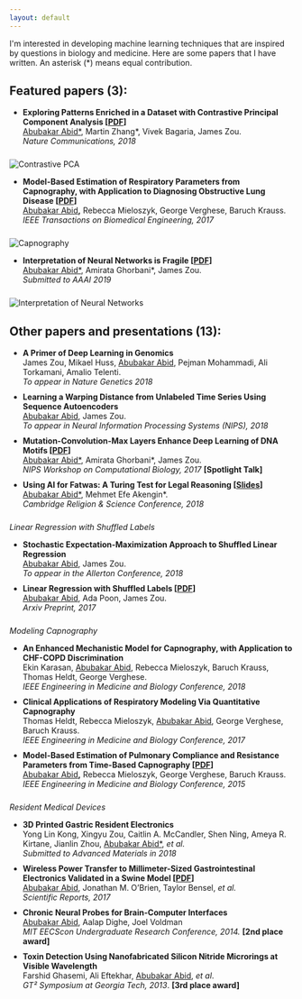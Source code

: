 ```yaml
---
layout: default
---
```


<style> 
li{
padding-bottom: 10px;
} 
</style>

 I'm interested in developing machine learning techniques that are inspired by questions in biology and medicine. Here are some papers that I have written.  An asterisk (\*) means equal contribution.

Featured papers (3):
----
* **Exploring Patterns Enriched in a Dataset with Contrastive Principal Component Analysis [[PDF](https://www.nature.com/articles/s41467-018-04608-8.pdf)]** <br>
<span style="text-decoration: underline;">Abubakar Abid\*</span>, Martin Zhang\*, Vivek Bagaria, James Zou.<br> 
_Nature Communications, 2018_ <br> 

![Contrastive PCA](https://lh3.googleusercontent.com/zIY91AweMdg0L3m7NbVeKu3llaEsLso2hahPy8l392d4pTBwa_OhQM8VgFDpwThrPGr7tQIN40ldtICBetEIacdeRXFXBSVmqW1GlZDAqO7h4e_3hyBDFuyRClFff95uFYSBkfVfTakJ_0zxTLSudNQ9-xmI6plccI3jeopCx13utmzqzIXCNNf_BzpmZCHaICHAv3LIvLt1UYVJpbD0LSsbzQyZiaLETXhmR9E-SUJ7yulunCfEj-Z3vTRGavBUFzw55pqBJAzFbuUgzMPcuqDAEvpZ5Ke6uWSPiKN843GGA42zdXfVhZN17J5C_MES2h_JRrHASFQejJeqCj_0yHe4hbE24fIxrYdZfmZTbW-_anahS95CPU23jGlTlAPvYMr1_Y5YWZcFmeG_wapKGeo1JaXSzaWwtF1q2KFw3QcgekixGwnXoH5d0BM8RNP-00-XkiPrICE_tIotFK_9yDf4f3yypbne5MYqomvq1OYuSiBxsVHJbka7xgMvNbyoc1xqbKHoEMEzLuvh2vIbkHnc9CQhBSt_EWSkUKwLpRkIB_EmFO9mVNEzmNLHI0eq_txj7lSVVOr2U4mRhQiYGm3Zs66Mg6TSO3e531Vcdv1VSuXw1ttzIKXFHwLLUKEy=w1852-h1047-no)

* **Model-Based Estimation of Respiratory Parameters from Capnography, with Application to Diagnosing Obstructive Lung Disease [[PDF](http://a12d.com/wp-content/uploads/2016/01/07915749.pdf)]** <br> 
  <span style="text-decoration: underline;">Abubakar Abid</span><b>,</b> Rebecca Mieloszyk, George Verghese, Baruch Krauss.<br> 
  _IEEE Transactions on Biomedical Engineering, 2017_ <br>
  
![Capnography](https://lh3.googleusercontent.com/Nqz5GpgddUybXG5bjX4Mx0fzYMhkj3Ropaa80NXslPD7HhqAtxMz_2v43E-bAtv86D47d7shZNWeQ45tUFdAv-Z5ONy8SO9zUSTlKJi0vkPBSgeSNCQa8vwWhfRBUfPJe1vXvjbnfnRLmBziW8Lu6xkJgbc_QzilEPczj9Vk_Behct1-FhOzjaLw09Z8TqW7SOHhC2e9MLk--sKA9g8GDEiJEVmV2g54xu0KOiyVywkpWXPXV_2pTXYJ6vyV-p6ZiefNn6p2-Rc5trYOmM8nNWz6Fit5c56zjbAcIkMcuKq8OdJPrWYfwQtkLCxzZBBTHPuL5SAriVxx21t1r5SbQK09MHqaVYfhZWkkM6MrbJ9z4w58TvymRCfURk5iBzJHyVnjYYrGpynJE_NY-ciM00ZhcMyzntaSmd7dPWYIf0ggkhWoonj9zurcT0E9v0wGWiHQ-bDrufg59psjLplqP5dQluQyqM3h3VIuNUCmxpWmpHVhdIh_N9H3Z3vTUIX68P9U7EvnMvNyvHi5xHWdw76TKkm-6EI8J9SD8idfdrzXiZkykUUc7v8wje7iolvx8YX5YnCuXuzsd65kz7BsqRo6oQDs-IkxKGLQ4xx1MyQ7z4tOKsmwqRFLZtOXmZPB=w2519-h1397-no)

 * **Interpretation of Neural Networks is Fragile [[PDF](https://openreview.net/pdf?id=H1xJjlbAZ)]** <br>
  <span style="text-decoration: underline;">Abubakar Abid\*</span>, Amirata Ghorbani\*, James Zou.  <br>
  _Submitted to AAAI 2019_ <br>

![Interpretation of Neural Networks](https://lh3.googleusercontent.com/Ysj1rYj_o8PZ-2ot1PO89QzYkC2gcwkqOa5ftYjKI7_xFwT6zIV-5NLJ39bNa2ZTx3bN3nH_hKwmnnJczrOJj-X2ED0ITLdXfvO5r4y4UKVrJQlXq1rPu7We2T5BRzHQjwPdKwCODUIUmeM_ahSa8tzuOkwAzaWfRGwchUxFJO64nIp11vK_FaxLaHnCOEMwAiuyAw8n95XjG-_XaFl1QjBkwgVUHn0q6Nuy5pWvGFN9ze5Ix5Hn1nTsOVWbQHZ8eoBnomWpuGI9zGM-STLHJcHpp5CEbHdD5pfa1KRh21thEa9uvaoCmYjd16ihZkYL0R6ifF1fzz4Ti7t2FvORr8YeXT6N6ZtEz8UEdBRF3km2IqDe_r1pmWngDuAXiDFHXDlfDzxL4c2v0gD9a2j1nrNpdWnFoNjXKHMT2yISxt5moeukbBM6oA1uCTwxumfMMaZSVJVSbF50xV1ibykgRKmGoK4BhfasAQZE181G1wVs86fm2yU0pVnYqZj5uuFm3BHaANVL354Pp6txnRVYLU9ous9x_sFFKABWEQQPLSC4zLDXRdemig89Iqx0_6suFzYBZ3j_B_WuUFtZWejhLQIE_NHUvl0awNu8x4HM8_yxMdo_Lgr8aGH6D7Ta0SCa=w2067-h719-no)

Other papers and presentations (13):
----
  * **A Primer of Deep Learning in Genomics** <br>
  James Zou, Mikael Huss, <span style="text-decoration: underline;">Abubakar Abid</span>, Pejman Mohammadi, Ali Torkamani, Amalio Telenti. <br>
  _To appear in Nature Genetics 2018_ <br>
  * **Learning a Warping Distance from Unlabeled Time Series Using Sequence Autoencoders** <br>
  <span style="text-decoration: underline;">Abubakar Abid</span>, James Zou. <br>
  _To appear in Neural Information Processing Systems (NIPS), 2018_ <br>
  * **Mutation-Convolution-Max Layers Enhance Deep Learning of DNA Motifs [[PDF](http://a12d.com/wp-content/uploads/2016/01/Mutation_Convolution_NIPS_Workshop-15.pdf)]** <br>
  <span style="text-decoration: underline;">Abubakar Abid\*</span>, Amirata Ghorbani\*, James Zou.  <br>
  _NIPS Workshop on Computational Biology, 2017_ **[Spotlight Talk]** <br> 
  * **Using AI for Fatwas: A Turing Test for Legal Reasoning [[Slides](https://docs.google.com/presentation/d/1VAccjabgqKGM5kUHlZJBfhWZJCboWjbeDDEPXgeGct4/edit?usp=sharing)]** <br>
  <span style="text-decoration: underline;">Abubakar Abid\*</span>, Mehmet Efe Akengin\*.  <br>
  _Cambridge Religion & Science Conference, 2018_<br> 
  

_Linear Regression with Shuffled Labels_

  * **Stochastic Expectation-Maximization Approach to Shuffled Linear Regression**<br>
  <span style="text-decoration: underline;">Abubakar Abid</span>, James Zou. <br>
  _To appear in the Allerton Conference, 2018_ <br>
  * **Linear Regression with Shuffled Labels [[PDF](https://arxiv.org/pdf/1705.01342.pdf)]** <br> 
  <span style="text-decoration: underline;">Abubakar Abid</span>, Ada Poon, James Zou.<br> 
  _Arxiv Preprint, 2017_ <br>

_Modeling Capnography_

  * **An Enhanced Mechanistic Model for Capnography, with Application to CHF-COPD Discrimination** <br>
  Ekin Karasan, <span style="text-decoration: underline;">Abubakar Abid</span>, Rebecca Mieloszyk, Baruch Krauss, Thomas Heldt, George Verghese. <br>
  _IEEE Engineering in Medicine and Biology Conference, 2018_  <br>  
  * **Clinical Applications of Respiratory Modeling Via Quantitative Capnography** <br>
  Thomas Heldt, Rebecca Mieloszyk, <span style="text-decoration: underline;">Abubakar Abid</span>, George Verghese, Baruch Krauss.<br> 
  _IEEE Engineering in Medicine and Biology Conference, 2017_ <br>
  * **Model-Based Estimation of Pulmonary Compliance and Resistance Parameters from Time-Based Capnography [[PDF](http://a12d.com/wp-content/uploads/2016/01/07318701.pdf)]** <br> 
  <span style="text-decoration: underline;">Abubakar Abid</span><b>,</b> Rebecca Mieloszyk, George Verghese, Baruch Krauss.
  <br> _IEEE Engineering in Medicine and Biology Conference, 2015_ <br>

_Resident Medical Devices_

  * **3D Printed Gastric Resident Electronics** <br>
Yong Lin Kong, Xingyu Zou, Caitlin A. McCandler, Shen Ning, Ameya R. Kirtane, Jianlin Zhou, <span style="text-decoration: underline;">Abubakar Abid\*</span>, _et al._ <br>
*Submitted to Advanced Materials in 2018*
  * **Wireless Power Transfer to Millimeter-Sized Gastrointestinal Electronics Validated in a Swine Model [[PDF](http://a12d.com/wp-content/uploads/2016/01/srep46745.pdf)]** <br>
   <span style="text-decoration: underline;">Abubakar Abid</span>, Jonathan M. O’Brien, Taylor Bensel, _et al._ <br>
_Scientific Reports, 2017_ <br>
  * **Chronic Neural Probes for Brain-Computer Interfaces**  <br>
  <span style="text-decoration: underline;">Abubakar Abid</span>, Aalap Dighe, Joel Voldman <br>
  _MIT EECScon Undergraduate Research Conference, 2014._ **[2nd place award]** <br> 
  * **Toxin Detection Using Nanofabricated Silicon Nitride Microrings at Visible Wavelength** 
  <br> Farshid Ghasemi, Ali Eftekhar, <span style="text-decoration: underline;">Abubakar Abid</span>, _et al_.
  <br> _GT² Symposium at Georgia Tech, 2013_. **[3rd place award]** <br>
